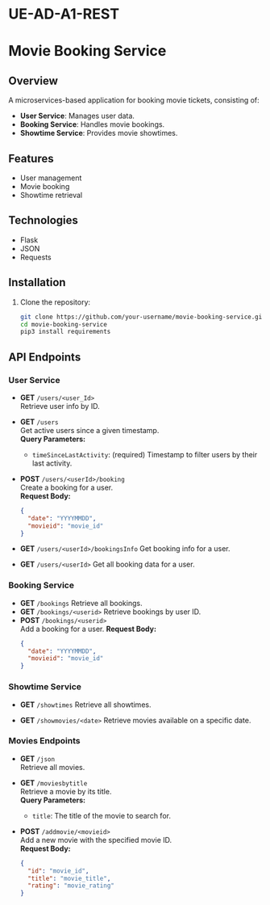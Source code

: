 # UE-AD-A1-REST
# Movie Booking Service

## Overview

A microservices-based application for booking movie tickets, consisting of:

- **User Service**: Manages user data.
- **Booking Service**: Handles movie bookings.
- **Showtime Service**: Provides movie showtimes.

## Features

- User management
- Movie booking
- Showtime retrieval

## Technologies

- Flask
- JSON
- Requests

## Installation

1. Clone the repository:
   ```bash
   git clone https://github.com/your-username/movie-booking-service.git
   cd movie-booking-service
   pip3 install requirements

## API Endpoints

### User Service

- **GET** `/users/<user_Id>`  
  Retrieve user info by ID.

- **GET** `/users`  
  Get active users since a given timestamp.  
  **Query Parameters:**  
  - `timeSinceLastActivity`: (required) Timestamp to filter users by their last activity.

- **POST** `/users/<userId>/booking`  
  Create a booking for a user.  
  **Request Body:**  
  ```json
  {
    "date": "YYYYMMDD",
    "movieid": "movie_id"
  }
- **GET** `/users/<userId>/bookingsInfo`
Get booking info for a user.

- **GET** `/users/<userId>`
Get all booking data for a user.
### Booking Service
- **GET** `/bookings`
Retrieve all bookings.
- **GET** `/bookings/<userid>`
Retrieve bookings by user ID.
- **POST** `/bookings/<userid>`  
Add a booking for a user.
 **Request Body:**  
  ```json
  {
    "date": "YYYYMMDD",
    "movieid": "movie_id"
  }
  ```
### Showtime Service
- **GET** `/showtimes`
Retrieve all showtimes.

- **GET** `/showmovies/<date>`
Retrieve movies available on a specific date.

### Movies Endpoints

- **GET** `/json`  
  Retrieve all movies.

- **GET** `/moviesbytitle`  
  Retrieve a movie by its title.  
  **Query Parameters:**  
  - `title`: The title of the movie to search for.

- **POST** `/addmovie/<movieid>`  
  Add a new movie with the specified movie ID.  
  **Request Body:**  
  ```json
  {
    "id": "movie_id",
    "title": "movie_title",
    "rating": "movie_rating"
  }


